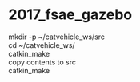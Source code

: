# 2017_fsae_gazebo
mkdir -p ~/catvehicle_ws/src <br/>
cd ~/catvehicle_ws/ <br/>
catkin_make <br/>
copy contents to src <br/>
catkin_make
